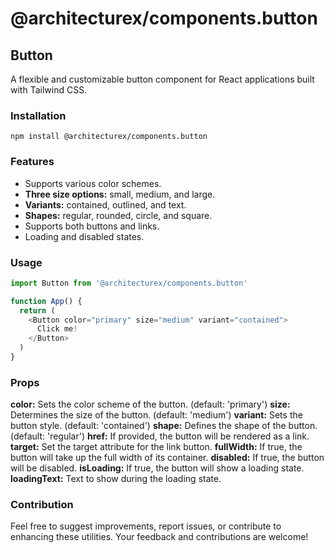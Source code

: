 # @architecturex/components.button

## Button

A flexible and customizable button component for React applications built with Tailwind CSS.

### Installation

`npm install @architecturex/components.button`

### Features

- Supports various color schemes.
- **Three size options:** small, medium, and large.
- **Variants:** contained, outlined, and text.
- **Shapes:** regular, rounded, circle, and square.
- Supports both buttons and links.
- Loading and disabled states.

### Usage

```javascript
import Button from '@architecturex/components.button'

function App() {
  return (
    <Button color="primary" size="medium" variant="contained">
      Click me!
    </Button>
  )
}
```

### Props

**color:** Sets the color scheme of the button. (default: 'primary')
**size:** Determines the size of the button. (default: 'medium')
**variant:** Sets the button style. (default: 'contained')
**shape:** Defines the shape of the button. (default: 'regular')
**href:** If provided, the button will be rendered as a link.
**target:** Set the target attribute for the link button.
**fullWidth:** If true, the button will take up the full width of its container.
**disabled:** If true, the button will be disabled.
**isLoading:** If true, the button will show a loading state.
**loadingText:** Text to show during the loading state.

### Contribution

Feel free to suggest improvements, report issues, or contribute to enhancing these utilities. Your feedback and contributions are welcome!
